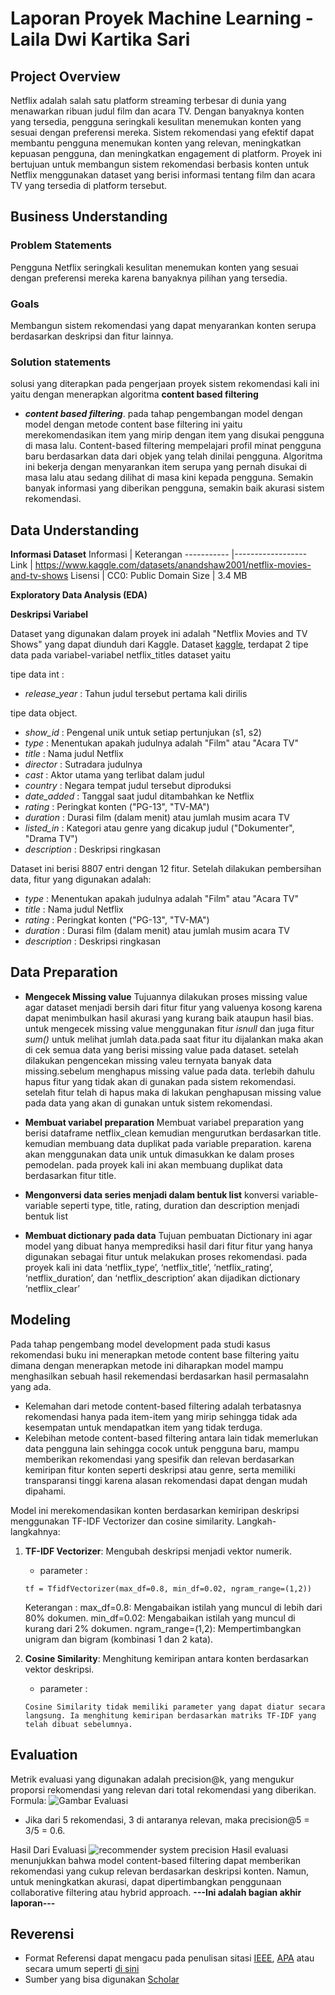 # Laporan Proyek Machine Learning - Laila Dwi Kartika Sari

## Project Overview

Netflix adalah salah satu platform streaming terbesar di dunia yang menawarkan ribuan judul film dan acara TV. Dengan banyaknya konten yang tersedia, pengguna seringkali kesulitan menemukan konten yang sesuai dengan preferensi mereka. Sistem rekomendasi yang efektif dapat membantu pengguna menemukan konten yang relevan, meningkatkan kepuasan pengguna, dan meningkatkan engagement di platform. Proyek ini bertujuan untuk membangun sistem rekomendasi berbasis konten untuk Netflix menggunakan dataset yang berisi informasi tentang film dan acara TV yang tersedia di platform tersebut.

## Business Understanding


### Problem Statements

Pengguna Netflix seringkali kesulitan menemukan konten yang sesuai dengan preferensi mereka karena banyaknya pilihan yang tersedia.

### Goals

Membangun sistem rekomendasi yang dapat menyarankan konten serupa berdasarkan deskripsi dan fitur lainnya.

### Solution statements

solusi yang diterapkan pada pengerjaan proyek sistem rekomendasi kali ini yaitu dengan menerapkan algoritma **content based filtering** 

- ***content based filtering***.
        pada tahap pengembangan model dengan model dengan metode content base filtering ini yaitu merekomendasikan item yang mirip dengan item yang disukai pengguna di masa lalu. Content-based filtering mempelajari profil minat pengguna baru berdasarkan data dari objek yang telah dinilai pengguna. Algoritma ini bekerja dengan menyarankan item serupa yang pernah disukai di masa lalu atau sedang dilihat di masa kini kepada pengguna. Semakin banyak informasi yang diberikan pengguna, semakin baik akurasi sistem rekomendasi.

## Data Understanding

**Informasi Dataset** 
Informasi   | Keterangan 
----------- |------------------
Link        | https://www.kaggle.com/datasets/anandshaw2001/netflix-movies-and-tv-shows
Lisensi     | CC0: Public Domain
Size        | 3.4 MB

**Exploratory Data Analysis (EDA)**

**Deskripsi Variabel**

Dataset yang digunakan dalam proyek ini adalah "Netflix Movies and TV Shows" yang dapat diunduh dari Kaggle. Dataset [kaggle](https://www.kaggle.com/datasets/anandshaw2001/netflix-movies-and-tv-shows), terdapat 2 tipe data pada variabel-variabel netflix_titles dataset yaitu

tipe data int :
- *release_year* : Tahun judul tersebut pertama kali dirilis

tipe data object.
- *show_id* : Pengenal unik untuk setiap pertunjukan (s1, s2)
- *type* : Menentukan apakah judulnya adalah "Film" atau "Acara TV"
- *title* : Nama judul Netflix
- *director* : Sutradara judulnya
- *cast* : Aktor utama yang terlibat dalam judul
- *country* : Negara tempat judul tersebut diproduksi
- *date_added* : Tanggal saat judul ditambahkan ke Netflix
- *rating* : Peringkat konten ("PG-13", "TV-MA")
- *duration* : Durasi film (dalam menit) atau jumlah musim acara TV
- *listed_in* : Kategori atau genre yang dicakup judul ("Dokumenter", "Drama TV")
- *description* : Deskripsi ringkasan

Dataset ini berisi 8807 entri dengan 12 fitur. Setelah dilakukan pembersihan data, fitur yang digunakan adalah:
- *type* : Menentukan apakah judulnya adalah "Film" atau "Acara TV"
- *title* : Nama judul Netflix
- *rating* : Peringkat konten ("PG-13", "TV-MA")
- *duration* : Durasi film (dalam menit) atau jumlah musim acara TV
- *description* : Deskripsi ringkasan

## Data Preparation

 - **Mengecek Missing value**
    Tujuannya dilakukan proses missing value agar dataset menjadi bersih dari fitur fitur yang valuenya kosong karena dapat menimbulkan hasil akurasi yang kurang baik ataupun hasil bias. untuk mengecek missing value menggunakan fitur *isnull* dan juga fitur *sum()* untuk melihat jumlah data.pada saat fitur itu dijalankan maka akan di cek semua data yang berisi missing value pada dataset. setelah dilakukan pengencekan missing valeu ternyata banyak data missing.sebelum menghapus missing value pada data. terlebih dahulu hapus fitur yang tidak akan di gunakan pada sistem rekomendasi. setelah fitur telah di hapus maka di lakukan penghapusan missing value pada data yang akan di gunakan untuk sistem rekomendasi.

- **Membuat variabel preparation**
    Membuat variabel preparation yang berisi dataframe netflix_clean kemudian mengurutkan berdasarkan title. kemudian membuang data duplikat pada variable preparation. karena akan menggunakan data unik untuk dimasukkan ke dalam proses pemodelan. pada proyek kali ini akan membuang duplikat data berdasarkan fitur title.

- **Mengonversi data series menjadi dalam bentuk list**
    konversi variable-variable seperti type, title, rating, duration dan description menjadi bentuk list

- **Membuat dictionary pada data**
    Tujuan pembuatan Dictionary ini agar model yang dibuat hanya memprediksi hasil dari fitur fitur yang hanya digunakan sebagai fitur untuk melakukan proses rekomendasi. pada proyek kali ini data ‘netflix_type’, ‘netflix_title’, ‘netflix_rating’, ‘netflix_duration’, dan ‘netflix_description’ akan dijadikan dictionary ‘netflix_clear’

## Modeling
Pada tahap pengembang model development pada studi kasus rekomendasi buku ini  menerapkan metode content base filtering yaitu dimana dengan menerapkan metode ini diharapkan model mampu menghasilkan sebuah hasil rekemendasi berdasarkan hasil permasalahn yang ada. 
- Kelemahan dari metode content-based filtering adalah terbatasnya rekomendasi hanya pada item-item yang mirip sehingga tidak ada kesempatan untuk mendapatkan item yang tidak terduga.
- Kelebihan metode content-based filtering antara lain tidak memerlukan data pengguna lain sehingga cocok untuk pengguna baru, mampu memberikan rekomendasi yang spesifik dan relevan berdasarkan kemiripan fitur konten seperti deskripsi atau genre, serta memiliki transparansi tinggi karena alasan rekomendasi dapat dengan mudah dipahami. 

Model ini merekomendasikan konten berdasarkan kemiripan deskripsi menggunakan TF-IDF Vectorizer dan cosine similarity. Langkah-langkahnya:

1. **TF-IDF Vectorizer**: Mengubah deskripsi menjadi vektor numerik.
    - parameter : 
    `````
    tf = TfidfVectorizer(max_df=0.8, min_df=0.02, ngram_range=(1,2))
    `````

    Keterangan : max_df=0.8: Mengabaikan istilah yang muncul di lebih dari 80% dokumen. min_df=0.02: Mengabaikan istilah yang muncul di kurang dari 2% dokumen. ngram_range=(1,2): Mempertimbangkan unigram dan bigram (kombinasi 1 dan 2 kata).

2. **Cosine Similarity**: Menghitung kemiripan antara konten berdasarkan vektor deskripsi.
    - parameter :
    `````
    Cosine Similarity tidak memiliki parameter yang dapat diatur secara langsung. Ia menghitung kemiripan berdasarkan matriks TF-IDF yang telah dibuat sebelumnya.
    `````

## Evaluation
Metrik evaluasi yang digunakan adalah precision@k, yang mengukur proporsi rekomendasi yang relevan dari total rekomendasi yang diberikan. Formula:
![Gambar Evaluasi](https://user-images.githubusercontent.com/110774645/191220365-a77c874a-5b7c-4a58-9221-ea44d99cebcb.png)
- Jika dari 5 rekomendasi, 3 di antaranya relevan, maka precision@5 = 3/5 = 0.6.

Hasil Dari Evaluasi
![recommender system precision](https://user-images.githubusercontent.com/110774645/191220365-a77c874a-5b7c-4a58-9221-ea44d99cebcb.png)
Hasil evaluasi menunjukkan bahwa model content-based filtering dapat memberikan rekomendasi yang cukup relevan berdasarkan deskripsi konten. Namun, untuk meningkatkan akurasi, dapat dipertimbangkan penggunaan collaborative filtering atau hybrid approach.
**---Ini adalah bagian akhir laporan---**

## Reverensi
- Format Referensi dapat mengacu pada penulisan sitasi [IEEE](https://journals.ieeeauthorcenter.ieee.org/wp-content/uploads/sites/7/IEEE_Reference_Guide.pdf), [APA](https://www.mendeley.com/guides/apa-citation-guide/) atau secara umum seperti [di sini](https://penerbitdeepublish.com/menulis-buku-membuat-sitasi-dengan-mudah/)
- Sumber yang bisa digunakan [Scholar](https://scholar.google.com/)